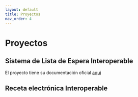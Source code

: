 ```yaml
---
layout: default
title: Proyectos
nav_order: 4
---
```


# Proyectos 

## Sistema de Lista de Espera Interoperable

El proyecto tiene su documentación oficial [aqui]

## Receta electrónica Interoperable



[aqui]: https://minsal-cl.github.io/SIGTEv2-IG/